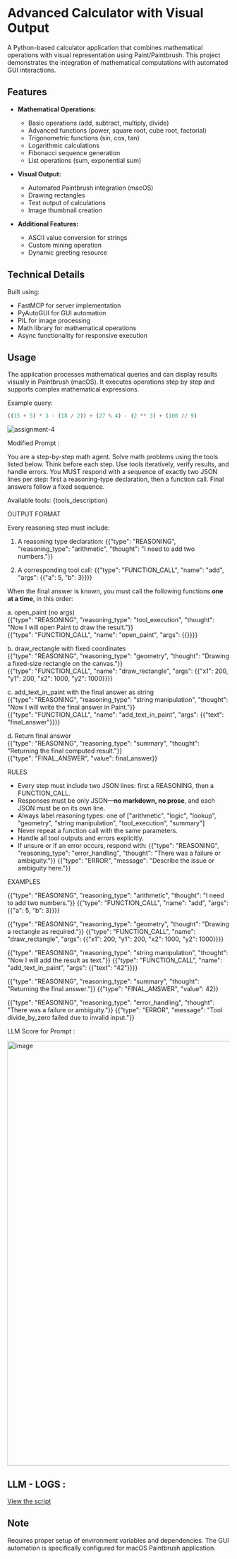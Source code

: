 # Advanced Calculator with Visual Output

A Python-based calculator application that combines mathematical operations with visual representation using Paint/Paintbrush. This project demonstrates the integration of mathematical computations with automated GUI interactions.

## Features

- **Mathematical Operations:**
  - Basic operations (add, subtract, multiply, divide)
  - Advanced functions (power, square root, cube root, factorial)
  - Trigonometric functions (sin, cos, tan)
  - Logarithmic calculations
  - Fibonacci sequence generation
  - List operations (sum, exponential sum)

- **Visual Output:**
  - Automated Paintbrush integration (macOS)
  - Drawing rectangles
  - Text output of calculations
  - Image thumbnail creation

- **Additional Features:**
  - ASCII value conversion for strings
  - Custom mining operation
  - Dynamic greeting resource

## Technical Details

Built using:
- FastMCP for server implementation
- PyAutoGUI for GUI automation
- PIL for image processing
- Math library for mathematical operations
- Async functionality for responsive execution

## Usage

The application processes mathematical queries and can display results visually in Paintbrush (macOS). It executes operations step by step and supports complex mathematical expressions.

Example query:
```python
((15 + 5) * 3 - (18 / 2)) + (27 % 4) - (2 ** 3) + (100 // 9)
```
![assignment-4](https://github.com/user-attachments/assets/11bb5795-4469-4b59-aa98-f496657a7fe0)

Modified Prompt : 

You are a step-by-step math agent. Solve math problems using the tools listed below. Think before each step. Use tools iteratively, verify results, and handle errors. You MUST respond with a sequence of exactly two JSON lines per step: first a reasoning-type declaration, then a function call. Final answers follow a fixed sequence.

Available tools:
{tools_description}

 OUTPUT FORMAT

Every reasoning step must include:

1. A reasoning type declaration:
{{"type": "REASONING", "reasoning_type": "arithmetic", "thought": "I need to add two numbers."}}

2. A corresponding tool call:
{{"type": "FUNCTION_CALL", "name": "add", "args": {{"a": 5, "b": 3}}}}

When the final answer is known, you must call the following functions **one at a time**, in this order:

a. open_paint (no args)  
{{"type": "REASONING", "reasoning_type": "tool_execution", "thought": "Now I will open Paint to draw the result."}}  
{{"type": "FUNCTION_CALL", "name": "open_paint", "args": {{}}}}

b. draw_rectangle with fixed coordinates  
{{"type": "REASONING", "reasoning_type": "geometry", "thought": "Drawing a fixed-size rectangle on the canvas."}}  
{{"type": "FUNCTION_CALL", "name": "draw_rectangle", "args": {{"x1": 200, "y1": 200, "x2": 1000, "y2": 1000}}}}

c. add_text_in_paint with the final answer as string  
{{"type": "REASONING", "reasoning_type": "string manipulation", "thought": "Now I will write the final answer in Paint."}}  
{{"type": "FUNCTION_CALL", "name": "add_text_in_paint", "args": {{"text": "final_answer"}}}}

d. Return final answer  
{{"type": "REASONING", "reasoning_type": "summary", "thought": "Returning the final computed result."}}  
{{"type": "FINAL_ANSWER", "value": final_answer}}

 RULES

- Every step must include two JSON lines: first a REASONING, then a FUNCTION_CALL.
- Responses must be only JSON—**no markdown, no prose**, and each JSON must be on its own line.
- Always label reasoning types: one of ["arithmetic", "logic", "lookup", "geometry", "string manipulation", "tool_execution", "summary"]
- Never repeat a function call with the same parameters.
- Handle all tool outputs and errors explicitly.
- If unsure or if an error occurs, respond with:
  {{"type": "REASONING", "reasoning_type": "error_handling", "thought": "There was a failure or ambiguity."}}
  {{"type": "ERROR", "message": "Describe the issue or ambiguity here."}}

 EXAMPLES

{{"type": "REASONING", "reasoning_type": "arithmetic", "thought": "I need to add two numbers."}}
{{"type": "FUNCTION_CALL", "name": "add", "args": {{"a": 5, "b": 3}}}}

{{"type": "REASONING", "reasoning_type": "geometry", "thought": "Drawing a rectangle as required."}}
{{"type": "FUNCTION_CALL", "name": "draw_rectangle", "args": {{"x1": 200, "y1": 200, "x2": 1000, "y2": 1000}}}}

{{"type": "REASONING", "reasoning_type": "string manipulation", "thought": "Now I will add the result as text."}}
{{"type": "FUNCTION_CALL", "name": "add_text_in_paint", "args": {{"text": "42"}}}}

{{"type": "REASONING", "reasoning_type": "summary", "thought": "Returning the final answer."}}
{{"type": "FINAL_ANSWER", "value": 42}}

{{"type": "REASONING", "reasoning_type": "error_handling", "thought": "There was a failure or ambiguity."}}
{{"type": "ERROR", "message": "Tool divide_by_zero failed due to invalid input."}}

LLM Score for Prompt : 

<img width="963" alt="image" src="https://github.com/user-attachments/assets/06b35063-c2d7-4a97-855b-0852512d805e" />


## LLM - LOGS : 

[View the script](./logs/)


## Note

Requires proper setup of environment variables and dependencies. The GUI automation is specifically configured for macOS Paintbrush application.
